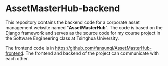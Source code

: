 # AssetMasterHub-backend

This repository contains the backend code for a corporate asset management website named "**AssetMasterHub**". The code is based on the Django framework and serves as the source code for my course project in the Software Engineering class at Tsinghua University.

The frontend code is in https://github.com/fansunqi/AssetMasterHub-frontend. The frontend and backend of the project can communicate with each other.
